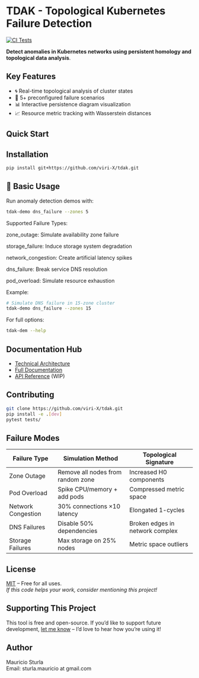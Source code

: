 # TDAK - Topological Kubernetes Failure Detection
[![CI Tests](https://github.com/viri-X/tdak/actions/workflows/tests.yml/badge.svg)](https://github.com/viri-X/tdak/actions)

**Detect anomalies in Kubernetes networks using persistent homology and topological data analysis**.

## Key Features
- 🌀 Real-time topological analysis of cluster states
- 🔧 5+ preconfigured failure scenarios
- 📊 Interactive persistence diagram visualization
- 📈 Resource metric tracking with Wasserstein distances

## Quick Start

## Installation

```bash
pip install git+https://github.com/viri-X/tdak.git
```

## 🚀 Basic Usage

Run anomaly detection demos with:

```bash
tdak-demo dns_failure --zones 5
```
Supported Failure Types:

zone_outage: Simulate availability zone failure

storage_failure: Induce storage system degradation

network_congestion: Create artificial latency spikes

dns_failure: Break service DNS resolution

pod_overload: Simulate resource exhaustion


Example:

```bash
# Simulate DNS failure in 15-zone cluster
tdak-demo dns_failure --zones 15
```

For full options:

```bash
tdak-dem --help
```


## Documentation Hub
- [Technical Architecture](docs/ARCHITECTURE.md)  
- [Full Documentation](docs/TDAK_DOCUMENTATION.md)  
- [API Reference](docs/API_REFERENCE.md) (WIP)

## Contributing
```bash
git clone https://github.com/viri-X/tdak.git
pip install -e .[dev]
pytest tests/
```


## Failure Modes

| Failure Type          | Simulation Method                             | Topological Signature                     |
|-----------------------|-----------------------------------------------|-------------------------------------------|
| Zone Outage           | Remove all nodes from random zone             | Increased H0 components                   |
| Pod Overload          | Spike CPU/memory + add pods                   | Compressed metric space                   |
| Network Congestion    | 30% connections ×10 latency                   | Elongated 1-cycles                        |
| DNS Failures          | Disable 50% dependencies                      | Broken edges in network complex           |
| Storage Failures      | Max storage on 25% nodes                      | Metric space outliers                     |

## License  
[MIT](LICENSE) – Free for all uses.  
*If this code helps your work, consider mentioning this project!*  


## Supporting This Project 
This tool is free and open-source. If you’d like to support future development, [let me know](mailto:sturla.mauricio@gmail.com) – I’d love to hear how you’re using it!  


## Author
Mauricio Sturla  
Email: sturla.mauricio at gmail.com 

